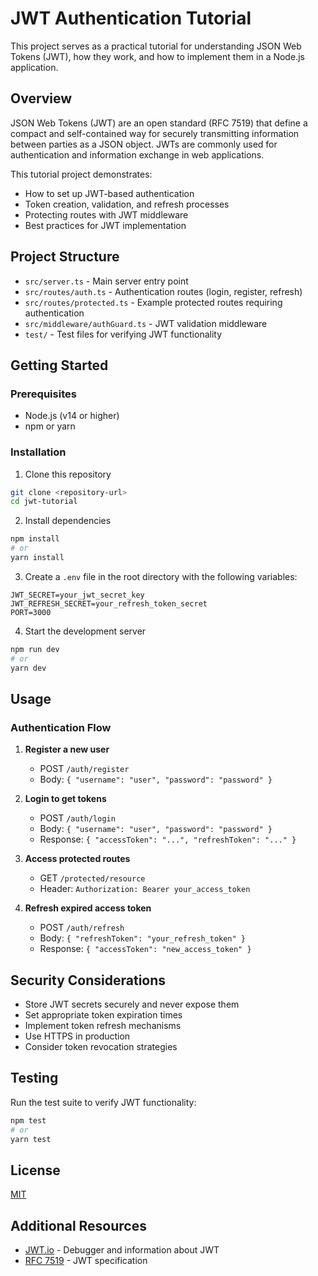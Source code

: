 # JWT Authentication Tutorial

This project serves as a practical tutorial for understanding JSON Web Tokens (JWT), how they work, and how to implement them in a Node.js application.

## Overview

JSON Web Tokens (JWT) are an open standard (RFC 7519) that define a compact and self-contained way for securely transmitting information between parties as a JSON object. JWTs are commonly used for authentication and information exchange in web applications.

This tutorial project demonstrates:

- How to set up JWT-based authentication
- Token creation, validation, and refresh processes
- Protecting routes with JWT middleware
- Best practices for JWT implementation

## Project Structure

- `src/server.ts` - Main server entry point
- `src/routes/auth.ts` - Authentication routes (login, register, refresh)
- `src/routes/protected.ts` - Example protected routes requiring authentication
- `src/middleware/authGuard.ts` - JWT validation middleware
- `test/` - Test files for verifying JWT functionality

## Getting Started

### Prerequisites

- Node.js (v14 or higher)
- npm or yarn

### Installation

1. Clone this repository
```bash
git clone <repository-url>
cd jwt-tutorial
```

2. Install dependencies
```bash
npm install
# or
yarn install
```

3. Create a `.env` file in the root directory with the following variables:
```
JWT_SECRET=your_jwt_secret_key
JWT_REFRESH_SECRET=your_refresh_token_secret
PORT=3000
```

4. Start the development server
```bash
npm run dev
# or
yarn dev
```

## Usage

### Authentication Flow

1. **Register a new user**
   - POST `/auth/register`
   - Body: `{ "username": "user", "password": "password" }`

2. **Login to get tokens**
   - POST `/auth/login`
   - Body: `{ "username": "user", "password": "password" }`
   - Response: `{ "accessToken": "...", "refreshToken": "..." }`

3. **Access protected routes**
   - GET `/protected/resource`
   - Header: `Authorization: Bearer your_access_token`

4. **Refresh expired access token**
   - POST `/auth/refresh`
   - Body: `{ "refreshToken": "your_refresh_token" }`
   - Response: `{ "accessToken": "new_access_token" }`

## Security Considerations

- Store JWT secrets securely and never expose them
- Set appropriate token expiration times
- Implement token refresh mechanisms
- Use HTTPS in production
- Consider token revocation strategies

## Testing

Run the test suite to verify JWT functionality:

```bash
npm test
# or
yarn test
```

## License

[MIT](LICENSE)

## Additional Resources

- [JWT.io](https://jwt.io/) - Debugger and information about JWT
- [RFC 7519](https://tools.ietf.org/html/rfc7519) - JWT specification
